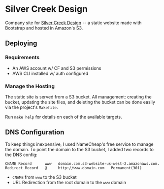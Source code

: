 # Silver Creek Design

Company site for [Silver Creek Design](www.silvercreekdesign.ca) -- a static website made with Bootstrap and hosted in Amazon's S3.

## Deploying

### Requirements

* An AWS account w/ CF and S3 permissions
* AWS CLI installed w/ auth configured

### Manage the Hosting

The static site is served from a S3 bucket. All management: creating the bucket, updating the site files, and deleting the bucket can be done easily via the project's `Makefile`. 

Run `make help` for details on each of the available targets.

## DNS Configuration

To keep things inexpensive, I used NameCheap's free service to manage the domain. To point the domain to the S3 bucket, I added two records to the DNS config:
```
CNAME Record      www   domain.com.s3-website-us-west-2.amazonaws.com.
Redirect Record   @     http://www.domain.com   Permanent(301)
```
* `CNAME` from `www` to the S3 bucket
* URL Redirection from the root domain to the `www` domain